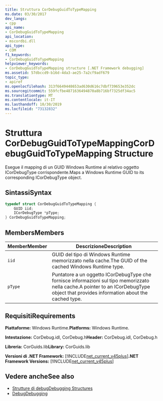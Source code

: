 ```yaml
---
title: Struttura CorDebugGuidToTypeMapping
ms.date: 03/30/2017
dev_langs:
- cpp
api_name:
- CorDebugGuidToTypeMapping
api_location:
- mscordbi.dll
api_type:
- COM
f1_keywords:
- CorDebugGuidToTypeMapping
helpviewer_keywords:
- CorDebugGuidToTypeMapping structure [.NET Framework debugging]
ms.assetid: 57dbccd9-b16d-4da3-ae25-7a2cf9adf679
topic_type:
- apiref
ms.openlocfilehash: 313f6649448653ad630d616c7dbf739653e352dc
ms.sourcegitcommit: 559fcfbe4871636494870a8b716bf7325df34ac5
ms.translationtype: MT
ms.contentlocale: it-IT
ms.lasthandoff: 10/30/2019
ms.locfileid: "73132832"
---
```

# <a name="cordebugguidtotypemapping-structure"></a><span data-ttu-id="2270e-102">Struttura CorDebugGuidToTypeMapping</span><span class="sxs-lookup"><span data-stu-id="2270e-102">CorDebugGuidToTypeMapping Structure</span></span>
<span data-ttu-id="2270e-103">Esegue il mapping di un GUID Windows Runtime al relativo oggetto ICorDebugType corrispondente.</span><span class="sxs-lookup"><span data-stu-id="2270e-103">Maps a Windows Runtime GUID to its corresponding ICorDebugType object.</span></span>  
  
## <a name="syntax"></a><span data-ttu-id="2270e-104">Sintassi</span><span class="sxs-lookup"><span data-stu-id="2270e-104">Syntax</span></span>  
  
```cpp
typedef struct CorDebugGuidToTypeMapping {  
    GUID iid;  
    ICorDebugType *pType;  
} CorDebugGuidToTypeMapping;  
```  
  
## <a name="members"></a><span data-ttu-id="2270e-105">Members</span><span class="sxs-lookup"><span data-stu-id="2270e-105">Members</span></span>  
  
|<span data-ttu-id="2270e-106">Member</span><span class="sxs-lookup"><span data-stu-id="2270e-106">Member</span></span>|<span data-ttu-id="2270e-107">Descrizione</span><span class="sxs-lookup"><span data-stu-id="2270e-107">Description</span></span>|  
|------------|-----------------|  
|`iid`|<span data-ttu-id="2270e-108">GUID del tipo di Windows Runtime memorizzato nella cache.</span><span class="sxs-lookup"><span data-stu-id="2270e-108">The GUID of the cached Windows Runtime type.</span></span>|  
|`pType`|<span data-ttu-id="2270e-109">Puntatore a un oggetto ICorDebugType che fornisce informazioni sul tipo memorizzato nella cache.</span><span class="sxs-lookup"><span data-stu-id="2270e-109">A pointer to an ICorDebugType object that provides information about the cached type.</span></span>|  
  
## <a name="requirements"></a><span data-ttu-id="2270e-110">Requisiti</span><span class="sxs-lookup"><span data-stu-id="2270e-110">Requirements</span></span>  
 <span data-ttu-id="2270e-111">**Piattaforme:** Windows Runtime.</span><span class="sxs-lookup"><span data-stu-id="2270e-111">**Platforms:** Windows Runtime.</span></span>  
  
 <span data-ttu-id="2270e-112">**Intestazione:** CorDebug.idl, CorDebug.h</span><span class="sxs-lookup"><span data-stu-id="2270e-112">**Header:** CorDebug.idl, CorDebug.h</span></span>  
  
 <span data-ttu-id="2270e-113">**Libreria:** CorGuids.lib</span><span class="sxs-lookup"><span data-stu-id="2270e-113">**Library:** CorGuids.lib</span></span>  
  
 <span data-ttu-id="2270e-114">**Versioni di .NET Framework:** [!INCLUDE[net_current_v45plus](../../../../includes/net-current-v45plus-md.md)]</span><span class="sxs-lookup"><span data-stu-id="2270e-114">**.NET Framework Versions:** [!INCLUDE[net_current_v45plus](../../../../includes/net-current-v45plus-md.md)]</span></span>  
  
## <a name="see-also"></a><span data-ttu-id="2270e-115">Vedere anche</span><span class="sxs-lookup"><span data-stu-id="2270e-115">See also</span></span>

- [<span data-ttu-id="2270e-116">Strutture di debug</span><span class="sxs-lookup"><span data-stu-id="2270e-116">Debugging Structures</span></span>](../../../../docs/framework/unmanaged-api/debugging/debugging-structures.md)
- [<span data-ttu-id="2270e-117">Debug</span><span class="sxs-lookup"><span data-stu-id="2270e-117">Debugging</span></span>](../../../../docs/framework/unmanaged-api/debugging/index.md)
